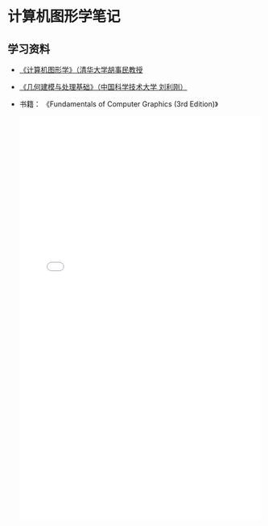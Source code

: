 # 计算机图形学笔记

## 学习资料

- [《计算机图形学》（清华大学胡事民教授](https://www.bilibili.com/video/BV1at411D7YV?p=1)
- [《几何建模与处理基础》（中国科学技术大学 刘利刚）](https://www.bilibili.com/video/BV1NA411E7Yr?p=1)

- 书籍： 《Fundamentals of Computer Graphics (3rd Edition)》

    <embed src="/assets/Fundamentals of Computer Graphics (3rd Edition) .pdf" style="width: 100%; height: 800px;"></embed>
